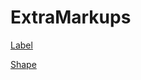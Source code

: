 # ExtraMarkups


[Label](https://github.com/chir-set/SlicerExtraMarkups/tree/main/Label/)

[Shape](https://github.com/chir-set/SlicerExtraMarkups/tree/main/Shape/)













